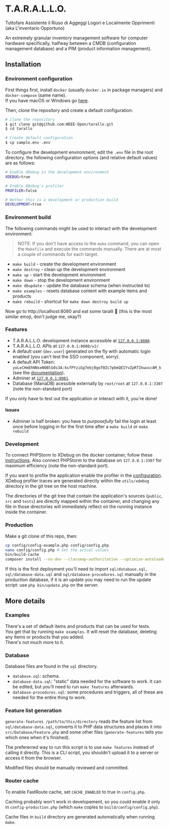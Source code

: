 # T.A.R.A.L.L.O.
Tuttofare Assistente il Riuso di Aggeggi Logori e Localmente Opprimenti  
(aka L'inventario Opportuno)

An extremely granular inventory management software for computer hardware specifically, halfway between a CMDB (configuration management database) and a PIM (product information management).

## Installation

### Environment configuration

First things first, install `docker` (usually `docker.io` in package managers) and `docker-compose` (same name).  
If you have macOS or Windows go [here](https://www.docker.com/products/docker-desktop).

Then, clone the repository and create a default configuration:

```bash
# Clone the repository
$ git clone git@github.com:WEEE-Open/tarallo.git
$ cd tarallo

# Create default configuration
$ cp sample.env .env
```

To configure the development environment, edit the `.env` file in the root directory. the following configuration options (and relative default values) are as follows:

```bash
# Enable XDebug in the development environment
XDEBUG=true

# Enable XDebug's profiler
PROFILER=false

# Wether this is a development or production build
DEVELOPMENT=true
```

### Environment build

The following commands might be used to interact with the development environment:

> NOTE: If you don't have access to the `make` command, you can open the `Makefile` and execute the commands manually. There are at most a couple of commands for each target.

- `make build` - create the development environment
- `make destroy` - clean up the development environment
- `make up` - start the development environment
- `make down` - stop the development environment
- `make dbupdate` - update the database schema (when instructed to)
- `make examples` - resets database content with example items and products
- `make rebuild` - shortcut for `make down destroy build up`

Now go to http://localhost:8080 and eat some taralli 🍩 (this is the most similar emoji, don't judge me, okay?)

### Features

- T.A.R.A.L.L.O. development instance accessible at [`127.0.0.1:8080`](http://127.0.0.1:8080).
- T.A.R.A.L.L.O. APIs at `127.0.0.1:8080/v2/`
- A default user (`dev.user`) generated on the fly with automatic login enabled (you can't test the SSO component, sorry).
- A default API Token: `yoLeCHmEhNNseN0BlG0s3A:ksfPYziGg7ebj0goT0Zc7pbmQEIYvZpRTIkwuscAM_k` (see the [documentation](https://github.com/WEEE-Open/tarallo/wiki/Managing-the-session-and-Authentication)).
- Adminer at [`127.0.0.1:8081`](http://127.0.0.1:8081).
- Database (MariaDB) acessible externally by `root/root` at `127.0.0.1:3307` (note the non-standard port)

If you only have to test out the application or interact with it, you're done!

#### Issues
- Adminer is half broken: you have to _purposefully_ fail the login at least once before logging in for the first time after a `make build` or `make rebuild`

### Development

To connect PHPStorm to XDebug on the docker container, follow these [instructions](XDEBUG.md).
Also connect PHPStorm to the database on `127.0.0.1:3307` for maximum efficiency (note the non-standard port).

If you want to profile the application enable the profiler in the [configuration](#Environment_configuration). XDebug profiler traces are generated directly within the `utils/xdebug` directory in the git tree on the host machine.

The directories of the git tree that contain the application's sources (`public`, `src` and `tests`) are directly mapped within the container, and changing any file in those directories will immediately reflect on the running instance inside the container.

### Production

Make a git clone of this repo, then:

```bash
cp config/config-example.php config/config.php
nano config/config.php # Set the actual values
bin/build-cache
composer install --no-dev --classmap-authoritative --optimize-autoloader
```

If this is the first deployment you'll need to import `sql/database.sql`, `sql/database-data.sql` and `sql/database-procedures.sql` manually in the production database, if it is an update you may need to run the update script: use `php bin/update.php` on the server.

## More details

### Examples

There's a set of default items and products that can be used for tests.  
You get that by running `make examples`. It will reset the database, deleting any items or products that you added.  
There's not much more to it.

### Database

Database files are found in the `sql` directory.
- `database.sql`: schema.  
- `database-data.sql`: "static" data needed for the software to work. It can be edited, but you'll need to run `make features` afterwards.  
- `database-procedures.sql`: some procedures and triggers, all of these are needed for the entire thing to work.

### Feature list generation

`generate-features /path/to/this/directory` reads the feature list from `sql/database-data.sql`, converts it to PHP data structures and places it into `src/Database/Feature.php` and some other files (`generate-features` tells you which ones when it's finished).

The prefererred way to run this script is to use `make features` instead of calling it directly. This is a CLI script, you shouldn't upload it to a server or access it from the browser.

Modified files should be manually reviewed and committed.

### Router cache

To enable FastRoute cache, set `CACHE_ENABLED` to true in `config.php`.

Caching probably won't work in developement, so you could enable it only in `config-production.php` (which `make` copies to `build/config/config.php`).

Cache files in `build` directory are generated automatically when running `make`.
